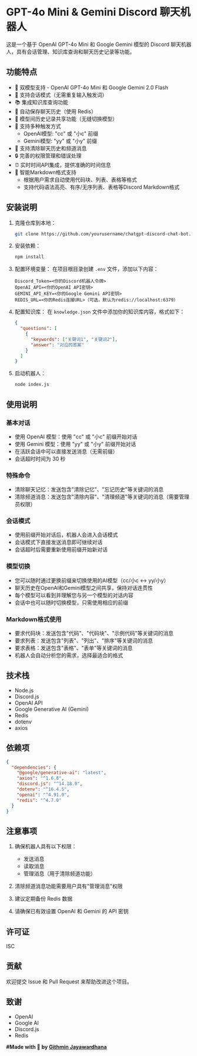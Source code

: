 # GPT-4o Mini & Gemini Discord 聊天机器人

这是一个基于 OpenAI GPT-4o Mini 和 Google Gemini 模型的 Discord 聊天机器人，具有会话管理、知识库查询和聊天历史记录等功能。

## 功能特点

- 🤖 双模型支持 - OpenAI GPT-4o Mini 和 Google Gemini 2.0 Flash
- 💬 支持会话模式（无需重复输入触发词）
- 📚 集成知识库查询功能
- 🔄 自动保存聊天历史（使用 Redis）
- 🔀 模型间历史记录共享功能（无缝切换模型）
- 🎯 支持多种触发方式
  - OpenAI模型: "cc" 或 "小c" 前缀
  - Gemini模型: "yy" 或 "小y" 前缀
- 🧹 支持清除聊天历史和频道消息
- 🔒 完善的权限管理和错误处理
- ⏰ 实时时间API集成，提供准确的时间信息
- 📝 智能Markdown格式支持
  - 根据用户需求自动使用代码块、列表、表格等格式
  - 支持代码语法高亮、有序/无序列表、表格等Discord Markdown格式

## 安装说明

1. 克隆仓库到本地：
   ```bash
   git clone https://github.com/yourusername/chatgpt-discord-chat-bot.git
   ```

2. 安装依赖：
   ```bash
   npm install
   ```

3. 配置环境变量：
   在项目根目录创建 `.env` 文件，添加以下内容：
   ```
   Discord_Token=<你的Discord机器人令牌>
   OpenAI_API=<你的OpenAI API密钥>
   GEMINI_API_KEY=<你的Google Gemini API密钥>
   REDIS_URL=<你的Redis连接URL>（可选，默认为redis://localhost:6379）
   ```

4. 配置知识库：
   在 `knowledge.json` 文件中添加你的知识库内容，格式如下：
   ```json
   {
     "questions": [
       {
         "keywords": ["关键词1", "关键词2"],
         "answer": "对应的答案"
       }
     ]
   }
   ```

5. 启动机器人：
   ```bash
   node index.js
   ```

## 使用说明

### 基本对话
- 使用 OpenAI 模型：使用 "cc" 或 "小c" 前缀开始对话
- 使用 Gemini 模型：使用 "yy" 或 "小y" 前缀开始对话
- 在活跃会话中可以直接发送消息（无需前缀）
- 会话超时时间为 30 秒

### 特殊命令
- 清除聊天记忆：发送包含"清除记忆"、"忘记历史"等关键词的消息
- 清除频道消息：发送包含"清除内容"、"清理频道"等关键词的消息（需要管理员权限）

### 会话模式
- 使用前缀开始对话后，机器人会进入会话模式
- 会话模式下直接发送消息即可继续对话
- 会话超时后需要重新使用前缀开始新对话

### 模型切换
- 您可以随时通过更换前缀来切换使用的AI模型（cc/小c ↔ yy/小y）
- 聊天历史在OpenAI和Gemini模型之间共享，保持对话连贯性
- 每个模型可以看到并理解您与另一个模型的对话内容
- 会话中也可以随时切换模型，只需使用相应的前缀

### Markdown格式使用
- 要求代码块：发送包含"代码"、"代码块"、"示例代码"等关键词的消息
- 要求列表：发送包含"列表"、"列出"、"排序"等关键词的消息
- 要求表格：发送包含"表格"、"表单"等关键词的消息
- 机器人会自动分析您的需求，选择最适合的格式

## 技术栈

- Node.js
- Discord.js
- OpenAI API
- Google Generative AI (Gemini)
- Redis
- dotenv
- axios

## 依赖项

```json
{
  "dependencies": {
    "@google/generative-ai": "latest",
    "axios": "^1.6.8",
    "discord.js": "^14.18.0",
    "dotenv": "^16.4.5",
    "openai": "^4.91.0",
    "redis": "^4.7.0"
  }
}
```

## 注意事项

1. 确保机器人具有以下权限：
   - 发送消息
   - 读取消息
   - 管理消息（用于清除频道功能）

2. 清除频道消息功能需要用户具有"管理消息"权限

3. 建议定期备份 Redis 数据

4. 请确保已有效设置 OpenAI 和 Gemini 的 API 密钥

## 许可证

ISC

## 贡献

欢迎提交 Issue 和 Pull Request 来帮助改进这个项目。

## 致谢

- OpenAI
- Google AI
- Discord.js
- Redis

**#Made with 🤍 by [Githmin Jayawardhana](https://github.com/githmin)** 